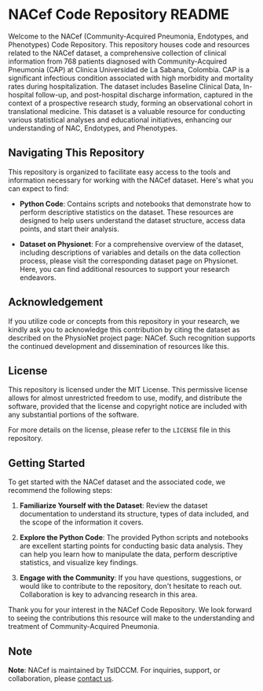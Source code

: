 # NACef Code Repository README

Welcome to the NACef (Community-Acquired Pneumonia, Endotypes, and Phenotypes) Code Repository. This repository houses code and resources related to the NACef dataset, a comprehensive collection of clinical information from 768 patients diagnosed with Community-Acquired Pneumonia (CAP) at Clinica Universidad de La Sabana, Colombia. CAP is a significant infectious condition associated with high morbidity and mortality rates during hospitalization. The dataset includes Baseline Clinical Data, In-hospital follow-up, and post-hospital discharge information, captured in the context of a prospective research study, forming an observational cohort in translational medicine. This dataset is a valuable resource for conducting various statistical analyses and educational initiatives, enhancing our understanding of NAC, Endotypes, and Phenotypes.

## Navigating This Repository

This repository is organized to facilitate easy access to the tools and information necessary for working with the NACef dataset. Here's what you can expect to find:

- **Python Code**: Contains scripts and notebooks that demonstrate how to perform descriptive statistics on the dataset. These resources are designed to help users understand the dataset structure, access data points, and start their analysis.

- **Dataset on Physionet**: For a comprehensive overview of the dataset, including descriptions of variables and details on the data collection process, please visit the corresponding dataset page on Physionet. Here, you can find additional resources to support your research endeavors.

## Acknowledgement

If you utilize code or concepts from this repository in your research, we kindly ask you to acknowledge this contribution by citing the dataset as described on the PhysioNet project page: NACef. Such recognition supports the continued development and dissemination of resources like this.

## License

This repository is licensed under the MIT License. This permissive license allows for almost unrestricted freedom to use, modify, and distribute the software, provided that the license and copyright notice are included with any substantial portions of the software.

For more details on the license, please refer to the `LICENSE` file in this repository.

## Getting Started

To get started with the NACef dataset and the associated code, we recommend the following steps:

1. **Familiarize Yourself with the Dataset**: Review the dataset documentation to understand its structure, types of data included, and the scope of the information it covers.

2. **Explore the Python Code**: The provided Python scripts and notebooks are excellent starting points for conducting basic data analysis. They can help you learn how to manipulate the data, perform descriptive statistics, and visualize key findings.

3. **Engage with the Community**: If you have questions, suggestions, or would like to contribute to the repository, don't hesitate to reach out. Collaboration is key to advancing research in this area.

Thank you for your interest in the NACef Code Repository. We look forward to seeing the contributions this resource will make to the understanding and treatment of Community-Acquired Pneumonia.

## Note 

**Note**: NACef is maintained by TsIDCCM. For inquiries, support, or collaboration, please [contact us](mailto:nataliasahe@unisabana.edu.co).
